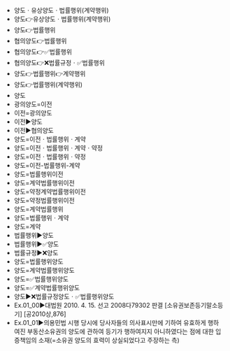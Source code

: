 - 양도ㆍ유상양도ㆍ법률행위(계약행위)
- 양도👉유상양도ㆍ법률행위(계약행위)
- 양도👉법률행위
- 협의양도👉법률행위
- 협의양도👉✅법률행위
- 협의양도👉❌법률규정ㆍ✅법률행위
- 양도👉법률행위👉계약행위
- 양도👉법률행위(계약행위)
- 양도
- 광의양도=이전
- 이전=광의양도
- 이전▶️양도
- 이전▶️협의양도
- 양도=이전ㆍ법률행위ㆍ계약
- 양도=이전ㆍ법률행위ㆍ계약ㆍ약정
- 양도=이전ㆍ법률행위ㆍ약정
- 양도=이전-법률행위-계약
- 양도=법률행위이전
- 양도=계약법률행위이전
- 양도=약정계약법률행위이전
- 양도=약정법률행위이전
- 양도=계약법률행위
- 양도=법률행위ㆍ계약
- 양도=계약
- 법률행위▶️양도
- 법률행위▶️✅양도
- 법률규정▶️❌양도
- 양도=법률행위양도
- 양도=계약법률행위양도
- 양도=✅법률행위양도
- 양도=✅계약법률행위양도
- 양도▶️❌법률규정양도ㆍ✅법률행위양도
- Ex.01_00▶️대법원 2010. 4. 15. 선고 2008다79302 판결 [소유권보존등기말소등기] [공2010상,876] 
- Ex.01_01▶️의용민법 시행 당시에 당사자들의 의사표시만에 기하여 유효하게 행하여진 부동산소유권의 양도에 관하여 등기가 행하여지지 아니하였다는 점에 대한 입증책임의 소재(=소유권 양도의 효력이 상실되었다고 주장하는 측)
